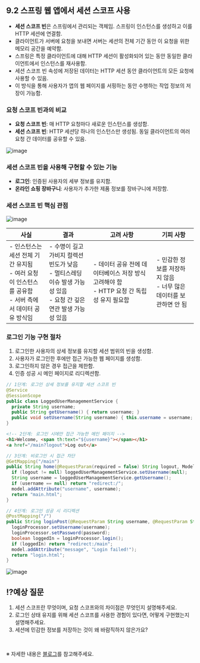 ## 9.2 스프링 웹 앱에서 세션 스코프 사용

- **세션 스코프 빈**은 스프링에서 관리되는 객체임. 스프링이 인스턴스를 생성하고 이를 HTTP 세션에 연결함.
- 클라이언트가 서버에 요청을 보내면 서버는 세션의 전체 기간 동안 이 요청을 위한 메모리 공간을 예약함.
- 스프링은 특정 클라이언트에 대해 HTTP 세션이 활성화되어 있는 동안 동일한 클라이언트에서 인스턴스를 재사용함.
- 세션 스코프 빈 속성에 저장된 데이터는 HTTP 세션 동안 클라이언트의 모든 요청에 사용할 수 있음.
- 이 방식을 통해 사용자가 앱의 웹 페이지를 서핑하는 동안 수행하는 작업 정보의 저장이 가능함.

### 요청 스코프 빈과의 비교

- **요청 스코프 빈**: 매 HTTP 요청마다 새로운 인스턴스를 생성함.
- **세션 스코프 빈**: HTTP 세션당 하나의 인스턴스만 생성됨. 동일 클라이언트의 여러 요청 간 데이터를 공유할 수 있음.

![image](https://github.com/user-attachments/assets/5cb1f762-8a9f-49f9-b165-98cf1c023785)


### 세션 스코프 빈을 사용해 구현할 수 있는 기능

- **로그인**: 인증된 사용자의 세부 정보를 유지함.
- **온라인 쇼핑 장바구니**: 사용자가 추가한 제품 정보를 장바구니에 저장함.

### 세션 스코프 빈 핵심 관점

![image](https://github.com/user-attachments/assets/f1ee23dd-122b-44cd-a267-86dbeba1f51b)

| 사실                                                                | 결과                                                                       | 고려 사항                                                 | 기피 사항                                     |
| ----------------------------------------------------------------- | ------------------------------------------------------------------------ | ----------------------------------------------------- | ----------------------------------------- |
| - 인스턴스는 세션 전체 기간 유지됨<br>- 여러 요청이 인스턴스를 공유함<br>- 서버 측에서 데이터 공유 방식임 | - 수명이 길고 가비지 컬렉션 빈도가 낮음<br>- 멀티스레딩 이슈 발생 가능성 있음<br>- 요청 간 깊은 연관 발생 가능성 있음 | - 데이터 공유 전에 데이터베이스 저장 방식 고려해야 함<br>- HTTP 요청 간 독립성 유지 필요함 | - 민감한 정보를 저장하지 않음<br>- 너무 많은 데이터를 보관하면 안 됨 |

### 로그인 기능 구현 절차

1. 로그인한 사용자의 상세 정보를 유지할 세션 범위의 빈을 생성함.
2. 사용자가 로그인한 후에만 접근 가능한 웹 페이지를 생성함.
3. 로그인하지 않은 경우 접근을 제한함.
4. 인증 성공 시 메인 페이지로 리디렉션함.

```java
// 1단계: 로그인 상세 정보를 유지할 세션 스코프 빈
@Service
@SessionScope
public class LoggedUserManagementService {
  private String username;
  public String getUsername() { return username; }
  public void setUsername(String username) { this.username = username; }
}
```

```html
<!-- 2단계: 로그인 시에만 접근 가능한 메인 페이지 -->
<h1>Welcome, <span th:text="${username}"></span></h1>
<a href="/main?logout">Log out</a>
```

```java
// 3단계: 비로그인 시 접근 차단
@GetMapping("/main")
public String home(@RequestParam(required = false) String logout, Model model) {
  if (logout != null) loggedUserManagementService.setUsername(null);
  String username = loggedUserManagementService.getUsername();
  if (username == null) return "redirect:/";
  model.addAttribute("username", username);
  return "main.html";
}
```

```java
// 4단계: 로그인 성공 시 리디렉션
@PostMapping("/")
public String loginPost(@RequestParam String username, @RequestParam String password, Model model) {
  loginProcessor.setUsername(username);
  loginProcessor.setPassword(password);
  boolean loggedIn = loginProcessor.login();
  if (loggedIn) return "redirect:/main";
  model.addAttribute("message", "Login failed!");
  return "login.html";
}
```

![image](https://github.com/user-attachments/assets/a6a5a46c-c646-446e-b861-f584a118d9de)


## ⁉️예상 질문

1. 세션 스코프란 무엇이며, 요청 스코프와의 차이점은 무엇인지 설명해주세요.
2. 로그인 상태 유지를 위해 세션 스코프를 사용한 경험이 있다면, 어떻게 구현했는지 설명해주세요.
3. 세션에 민감한 정보를 저장하는 것이 왜 바람직하지 않은가요?

&nbsp;

※ 자세한 내용은 [블로그](https://mandusitstudy.tistory.com/429)를 참고해주세요.